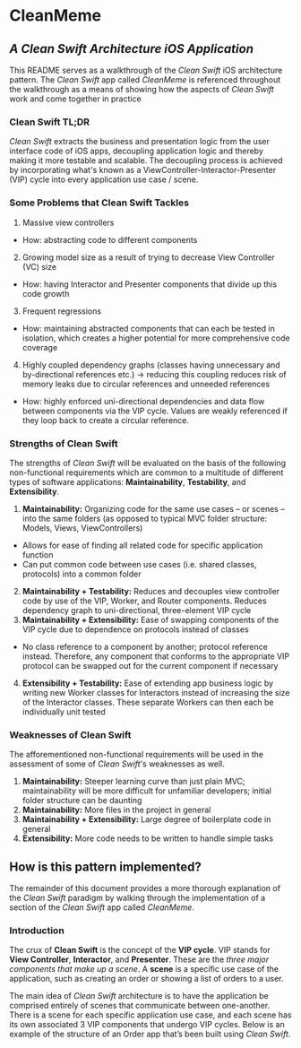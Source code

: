 # CleanMeme 
## *A Clean Swift Architecture iOS Application*
This README serves as a walkthrough of the *Clean Swift* iOS architecture pattern. The *Clean Swift* app called *CleanMeme* is referenced throughout the walkthrough as a means of showing how the aspects of *Clean Swift* work and come together in practice

### Clean Swift TL;DR
*Clean Swift* extracts the business and presentation logic from the user interface code of iOS apps, decoupling application logic and thereby making it more testable and scalable. The decoupling process is achieved by incorporating what's known as a ViewController-Interactor-Presenter (VIP) cycle into every application use case / scene.

### Some Problems that Clean Swift Tackles
1. Massive view controllers
* How: abstracting code to different components
2. Growing model size as a result of trying to decrease View Controller (VC) size
* How: having Interactor and Presenter components that divide up this code growth
3. Frequent regressions
* How: maintaining abstracted components that can each be tested in isolation, which creates a higher potential for more comprehensive code coverage 
4. Highly coupled dependency graphs (classes having unnecessary and by-directional references etc.) → reducing this coupling reduces risk of memory leaks due to circular references and unneeded references
* How: highly enforced uni-directional dependencies and data flow between components via the VIP cycle. Values are weakly referenced if they loop back to create a circular reference.

### Strengths of Clean Swift
The strengths of *Clean Swift* will be evaluated on the basis of the following non-functional requirements which are common to a multitude of different types of software applications: **Maintainability**, **Testability**, and **Extensibility**.

1. **Maintainability:** Organizing code for the same use cases – or scenes – into the same folders (as opposed to typical MVC folder structure: Models, Views, ViewControllers)
* Allows for ease of finding all related code for specific application function
* Can put common code between use cases (i.e. shared classes, protocols) into a common folder
2. **Maintainability + Testability:** Reduces and decouples view controller code by use of the VIP, Worker, and Router components. Reduces dependency graph to uni-directional, three-element VIP cycle
3. **Maintainability + Extensibility:** Ease of swapping components of the VIP cycle due to dependence on protocols instead of classes
* No class reference to a component by another; protocol reference instead. Therefore, any component that conforms to the appropriate VIP protocol can be swapped out for the current component if necessary
4. **Extensibility + Testability:** Ease of extending app business logic by writing new Worker classes for Interactors instead of increasing the size of the Interactor classes. These separate Workers can then each be individually unit tested

### Weaknesses of Clean Swift
The afforementioned non-functional requirements will be used in the assessment of some of *Clean Swift*'s weaknesses as well.

1. **Maintainability:** Steeper learning curve than just plain MVC; maintainability will be more difficult for unfamiliar developers; initial folder structure can be daunting
2. **Maintainability:** More files in the project in general
3. **Maintainability + Extensibility:** Large degree of boilerplate code in general
4. **Extensibility:** More code needs to be written to handle simple tasks

## How is this pattern implemented?
The remainder of this document provides a more thorough explanation of the *Clean Swift* paradigm by walking through the implementation of a section of the *Clean Swift* app called *CleanMeme*.

### Introduction

The crux of **Clean Swift** is the concept of the **VIP cycle**. VIP stands for **View Controller**, **Interactor**, and **Presenter**. These are the *three major components that make up a scene*. A **scene** is a specific use case of the application, such as creating an order or showing a list of orders to a user.

The main idea of *Clean Swift* architecture is to have the application be comprised entirely of scenes that communicate between one-another. There is a scene for each specific application use case, and each scene has its own associated 3 VIP components that undergo VIP cycles. Below is an example of the structure of an Order app that’s been built using *Clean Swift*. 
